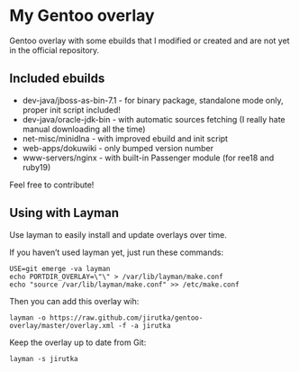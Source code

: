 My Gentoo overlay
=================

Gentoo overlay with some ebuilds that I modified or created and are not yet in the official repository.


Included ebuilds
----------------

* dev-java/jboss-as-bin-7.1 - for binary package, standalone mode only, proper init script included!
* dev-java/oracle-jdk-bin - with automatic sources fetching (I really hate manual downloading all the time)
* net-misc/minidlna - with improved ebuild and init script
* web-apps/dokuwiki - only bumped version number
* www-servers/nginx - with built-in Passenger module (for ree18 and ruby19)

Feel free to contribute!


Using with Layman
-----------------

Use layman to easily install and update overlays over time.

If you haven’t used layman yet, just run these commands:

	USE=git emerge -va layman
	echo PORTDIR_OVERLAY=\"\" > /var/lib/layman/make.conf
	echo "source /var/lib/layman/make.conf" >> /etc/make.conf


Then you can add this overlay wih:

	layman -o https://raw.github.com/jirutka/gentoo-overlay/master/overlay.xml -f -a jirutka

Keep the overlay up to date from Git:

	layman -s jirutka
